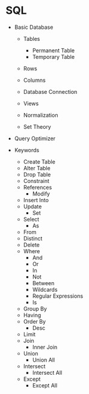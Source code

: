 # SQL

- Basic Database

  - Tables
    - Permanent Table
    - Temporary Table
  - Rows
  - Columns
  - Database Connection
  - Views

  - Normalization
  - Set Theory

- Query Optimizer

- Keywords

  - Create Table
  - Alter Table
  - Drop Table
  - Constraint
  - References
    - Modify
  - Insert Into
  - Update
    - Set
  - Select
    - As
  - From
  - Distinct
  - Delete
  - Where
    - And
    - Or
    - In
    - Not
    - Between
    - Wildcards
    - Regular Expressions
    - Is
  - Group By
  - Having
  - Order By
    - Desc
  - Limit
  - Join
    - Inner Join
  - Union
    - Union All
  - Intersect
    - Intersect All
  - Except
    - Except All
